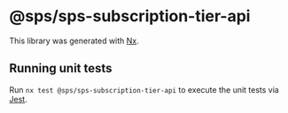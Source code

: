 # @sps/sps-subscription-tier-api

This library was generated with [Nx](https://nx.dev).

## Running unit tests

Run `nx test @sps/sps-subscription-tier-api` to execute the unit tests via [Jest](https://jestjs.io).
